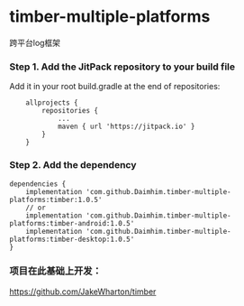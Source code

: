 # timber-multiple-platforms
跨平台log框架
### Step 1. Add the JitPack repository to your build file
Add it in your root build.gradle at the end of repositories:
```
	allprojects {
		repositories {
			...
			maven { url 'https://jitpack.io' }
		}
	}
```
### Step 2. Add the dependency
```
dependencies {
	implementation 'com.github.Daimhim.timber-multiple-platforms:timber:1.0.5'
	// or
	implementation 'com.github.Daimhim.timber-multiple-platforms:timber-android:1.0.5'
	implementation 'com.github.Daimhim.timber-multiple-platforms:timber-desktop:1.0.5'
}
```

### 项目在此基础上开发：
https://github.com/JakeWharton/timber
